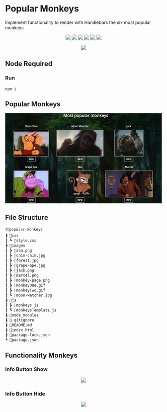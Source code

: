 # Popular Monkeys
Implement functionality to render with Handlebars the six most popular monkeys
<p align='center'>
    <a href='https://github.com/rdrachenberg/popular-monkeys/tree/master/js'>
        <img src='https://img.shields.io/badge/JavaScript-56.4%25-brightgreen?style=plastic&logo=javascript'>
    </a>
    <a href='https://github.com/rdrachenberg/popular-monkeys/blob/master/css/style.css'>
        <img src='https://img.shields.io/badge/CSS-23.8%25-purple?style=plascit&logo=CSS3&logoColor=blue'>
    </a>
    <a href='https://github.com/rdrachenberg/popular-monkeys/blob/master/index.html'> 
        <img src='https://img.shields.io/badge/HTML-19.8%25-orange?style=plastic&logo=HTML5'>
    </a> 
    <a href='https://github.com/rdrachenberg'>
        <img src='https://img.shields.io/badge/Made%20by-rDrachenberg-success?style=plastic&logo=Handlebars&logoColor=blue'>
    </a>
    <a href='https://github.com/rdrachenberg'>
        <img src='https://img.shields.io/badge/Made%20by-rDrachenberg-success?style=plastic&logo=visual-studio-code&logoColor=blue'>
    </a>
    <a href='mailto:RyanDrachenberg@gmail.com'>
        <img src='https://img.shields.io/badge/Ask%20me-anything-1abc9c.svg'>
    </a>
</p>
<p align='center'>
    <img src='https://forthebadge.com/images/badges/powered-by-electricity.svg'>
</p>

## Node Required
### Run 
    npm i

## Popular Monkeys
<p align='center'>
    <a href="https://github.com/rdrachenberg/popular-monkeys">
        <img src='./images/monkey-page.png'>
    </a>
</p>

## File Structure 
    📦popular-monkeys
    ┣ 📂css
    ┃ ┗ 📜style.css
    ┣ 📂images
    ┃ ┣ 📜abu.png
    ┃ ┣ 📜chim-chim.jpg
    ┃ ┣ 📜forest.jpg
    ┃ ┣ 📜grape-ape.jpg
    ┃ ┣ 📜jack.png
    ┃ ┣ 📜marcel.png
    ┃ ┣ 📜monkey-page.png
    ┃ ┣ 📜monkeyOne.gif
    ┃ ┣ 📜monkeyTwo.gif
    ┃ ┗ 📜moon-watcher.jpg
    ┣ 📂js
    ┃ ┣ 📜monkeys.js
    ┃ ┗ 📜monkeysTemplate.js
    ┣ 📂node_modules
    ┣ 📜.gitignore
    ┣ 📜README.md
    ┣ 📜index.html
    ┣ 📜package-lock.json
    ┗ 📜package.json

## Functionality Monkeys
### Info Button Show

<p align='center'>
    <a href="https://github.com/rdrachenberg/popular-monkeys">
        <img src='./images/monkeyOne.gif'>
    </a>
</p>

### Info Button Hide
<p align='center'>
    <a href="https://github.com/rdrachenberg/popular-monkeys">
        <img src='./images/monkeyTwo.gif'>
    </a>
</p>